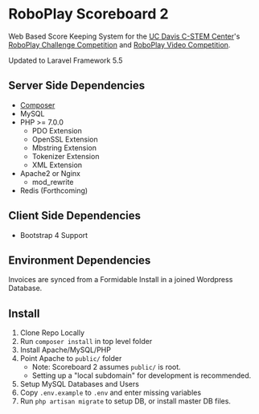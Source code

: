 # RoboPlay Scoreboard 2
Web Based Score Keeping System for the [UC Davis C-STEM Center](http://c-stem.ucdavis.edu)'s [RoboPlay Challenge Competition](http://c-stem.ucdavis.edu/roboplay/challenge/) and [RoboPlay Video Competition](http://c-stem.ucdavis.edu/roboplay/video/).

Updated to Laravel Framework 5.5

## Server Side Dependencies
* [Composer](https://getcomposer.org/)
* MySQL
* PHP >= 7.0.0
   * PDO Extension
   * OpenSSL Extension
   * Mbstring Extension
   * Tokenizer Extension
   * XML Extension
* Apache2 or Nginx
   * mod_rewrite
* Redis (Forthcoming)

## Client Side Dependencies
* Bootstrap 4 Support

## Environment Dependencies
Invoices are synced from a Formidable Install in a joined Wordpress Database.

## Install
1. Clone Repo Locally
1. Run `composer install` in top level folder 
1. Install Apache/MySQL/PHP
1. Point Apache to `public/` folder
    * Note: Scoreboard 2 assumes `public/` is root.
    * Setting up a "local subdomain" for development is recommended.
1. Setup MySQL Databases and Users
1. Copy `.env.example` to `.env` and enter missing variables
1. Run `php artisan migrate` to setup DB, or install master DB files. 